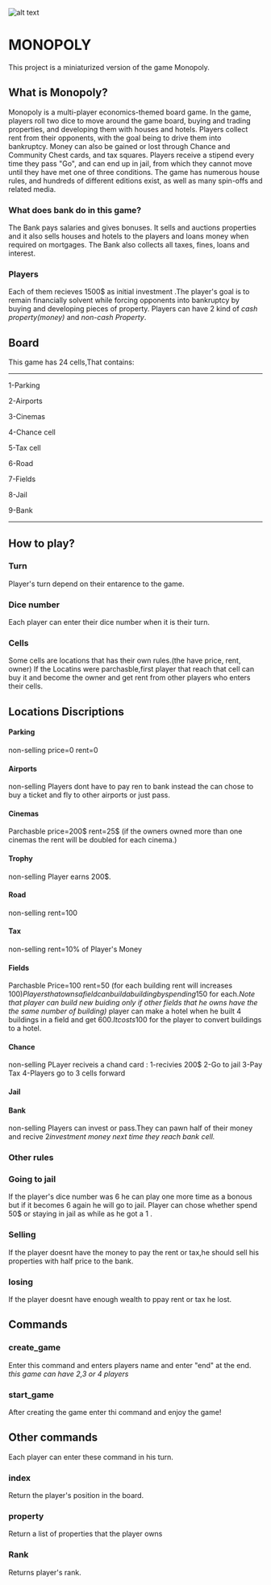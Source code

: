 ![alt text](https://c8.alamy.com/comp/BF9PYM/monopoly-board-game-BF9PYM.jpg)
# MONOPOLY
This project is a miniaturized version of the game Monopoly.

## What is Monopoly?
Monopoly is a multi-player economics-themed board game. In the game, players roll two dice to move around the game board, buying and trading properties, and developing them with houses and hotels.
Players collect rent from their opponents, with the goal being to drive them into bankruptcy.
Money can also be gained or lost through Chance and Community Chest cards, and tax squares. Players receive a stipend every time they pass "Go", and can end up in jail, from which they cannot move until they have met one of three conditions.
The game has numerous house rules, and hundreds of different editions exist, as well as many spin-offs and related media.

### What does bank do in this game?
The Bank pays salaries and gives bonuses. It sells and auctions properties and it also sells houses and hotels to the players and loans money when required on mortgages. The Bank also collects all taxes, fines, loans and interest.

### Players
Each of them recieves 1500$ as initial investment .The player's goal is to remain financially solvent while forcing opponents into bankruptcy by buying and developing pieces of property.
Players can have 2 kind of *cash property(money)* and *non-cash Property*.

## Board
This game has 24 cells,That contains:
***
1-Parking

2-Airports

3-Cinemas

4-Chance cell

5-Tax cell

6-Road

7-Fields

8-Jail

9-Bank

***

## How to play?
### Turn
Player's turn depend on their entarence to the game.
### Dice number
Each player can enter their dice number when it is their turn.
### Cells
Some cells are locations that has their own rules.(the have price, rent, owner)
If the Locatins were parchasble,first player that reach that cell can buy it and become the owner and get rent from other players who enters their cells.
## Locations Discriptions
#### Parking
non-selling
price=0
rent=0
#### Airports
non-selling
Players dont have to pay ren to  bank instead the can chose to buy a ticket and fly to other airports or just pass.
#### Cinemas
Parchasble
price=200$
rent=25$
(if the owners owned more than one cinemas the rent will be doubled for each cinema.)
#### Trophy
non-selling
Player earns 200$.
#### Road
non-selling
rent=100
#### Tax
non-selling
rent=10% of Player's Money
#### Fields
Parchasble
Price=100
rent=50
(for each building rent will increases 100$)
Players that owns a field can build a building by spending 150$ for each.*Note that player can build new buiding only if other fields that he owns have the the same number of  building)*
player can make a hotel when he built 4 buildings in a field and get 600$.It costs 100$ for the player to convert buildings to a hotel.
#### Chance
non-selling
PLayer reciveis a chand card :
1-recivies 200$
2-Go to jail
3-Pay Tax
4-Players go to 3 cells forward
#### Jail
#### Bank
non-selling
Players can invest or pass.They can pawn half of their money and recive 2*investment money next time they reach bank cell.*
### Other rules
### Going to jail
If the player's dice number was 6 he can play one more time as a bonous but if it becomes 6 again he will go to jail.
Player can chose whether spend 50$ or staying in jail as while as he got a 1 .
### Selling
If the player doesnt have the money to pay the rent or tax,he should sell his properties with half price to the bank.
### losing
If the player doesnt have enough wealth to ppay rent or tax he lost.
## Commands
### create_game
Enter this command and enters players name and enter "end" at the end.
*this game can have 2,3 or 4 players*
### start_game
After creating the game enter thi command and enjoy the game!
## Other commands
Each player can enter these command in his turn.
### index
Return the player's position in the board.
### property
Return a list of properties that the player owns
### Rank
Returns player's rank.


